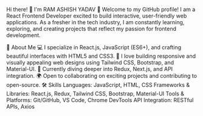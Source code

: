 Hi there! 👋 I'm RAM ASHISH YADAV 🚀
Welcome to my GitHub profile! I am a React Frontend Developer excited to build interactive, user-friendly web applications. As a fresher in the tech industry, I am constantly learning, exploring, and creating projects that reflect my passion for frontend development.

🌟 About Me
💻 I specialize in React.js, JavaScript (ES6+), and crafting beautiful interfaces with HTML5 and CSS3.
🎨 I love building responsive and visually appealing web designs using Tailwind CSS, Bootstrap, and Material-UI.
🌱 Currently diving deeper into Redux, Next.js, and API integration.
🌍 Open to collaborating on exciting projects and contributing to open-source.
🛠️ Skills
Languages: JavaScript, HTML, CSS
Frameworks & Libraries: React.js, Redux, Tailwind CSS, Bootstrap, Material-UI
Tools & Platforms: Git/GitHub, VS Code, Chrome DevTools
API Integration: RESTful APIs, Axios

